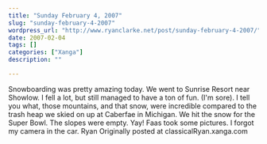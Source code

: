 ```yaml
---
title: "Sunday February 4, 2007"
slug: "sunday-february-4-2007"
wordpress_url: "http://www.ryanclarke.net/post/sunday-february-4-2007/"
date: 2007-02-04
tags: []
categories: ["Xanga"]
description: ""

---
```


Snowboarding was pretty amazing today. We went to Sunrise Resort near Showlow. I fell a lot, but still managed to have a ton of fun. (I'm sore). I tell you what, those mountains, and that snow, were incredible compared to the trash heap we skied on up at Caberfae in Michigan.
We hit the snow for the Super Bowl. The slopes were empty. Yay!
Faas took some pictures. I forgot my camera in the car.
Ryan
Originally posted at classicalRyan.xanga.com
